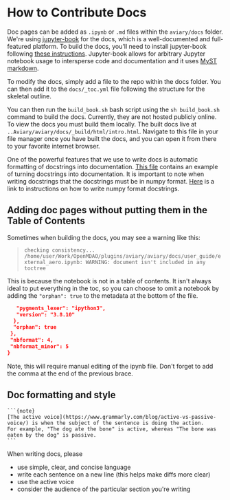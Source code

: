 # How to Contribute Docs

Doc pages can be added as `.ipynb` or `.md` files within the `aviary/docs` folder.
We're using [jupyter-book](https://jupyterbook.org/) for the docs, which is a well-documented and full-featured platform.
To build the docs, you'll need to install jupyter-book following [these instructions](https://jupyterbook.org/en/stable/start/overview.html).
Jupyter-book allows for arbitrary Jupyter notebook usage to intersperse code and documentation and it uses [MyST markdown](https://jupyterbook.org/en/stable/content/myst.html).

To modify the docs, simply add a file to the repo within the docs folder.
You can then add it to the `docs/_toc.yml` file following the structure for the skeletal outline.

You can then run the `build_book.sh` bash script using the `sh build_book.sh` command to build the docs.
Currently, they are not hosted publicly online.
To view the docs you must build them locally.
The built docs live at `..Aviary/aviary/docs/_build/html/intro.html`.
Navigate to this file in your file manager once you have built the docs, and you can open it from there to your favorite internet browser.

One of the powerful features that we use to write docs is automatic formatting of docstrings into documentation.
[This file](../theory_guide/merging_syntax) contains an example of turning docstrings into documentation.
It is important to note when writing docstrings that the docstrings must be in numpy format.
[Here](https://numpydoc.readthedocs.io/en/latest/format.html) is a link to instructions on how to write numpy format docstrings.

## Adding doc pages without putting them in the Table of Contents

Sometimes when building the docs, you may see a warning like this:

>```checking consistency... /home/user/Work/OpenMDAO/plugins/aviary/aviary/docs/user_guide/external_aero.ipynb: WARNING: document isn't included in any toctree```

This is because the notebook is not in a table of contents.
It isn't always ideal to put everything in the toc, so you can choose to omit a notebook by adding the `"orphan": true` to the metadata at the bottom of the file.

```json
   "pygments_lexer": "ipython3",
   "version": "3.8.10"
  },
  "orphan": true
 },
 "nbformat": 4,
 "nbformat_minor": 5
}
```

Note, this will require manual editing of the ipynb file.
Don't forget to add the comma at the end of the previous brace.

## Doc formatting and style

````{margin}
```{note}
[The active voice](https://www.grammarly.com/blog/active-vs-passive-voice/) is when the subject of the sentence is doing the action.
For example, "The dog ate the bone" is active, whereas "The bone was eaten by the dog" is passive.
```
````

When writing docs, please

- use simple, clear, and concise language
- write each sentence on a new line (this helps make diffs more clear)
- use the active voice
- consider the audience of the particular section you're writing
